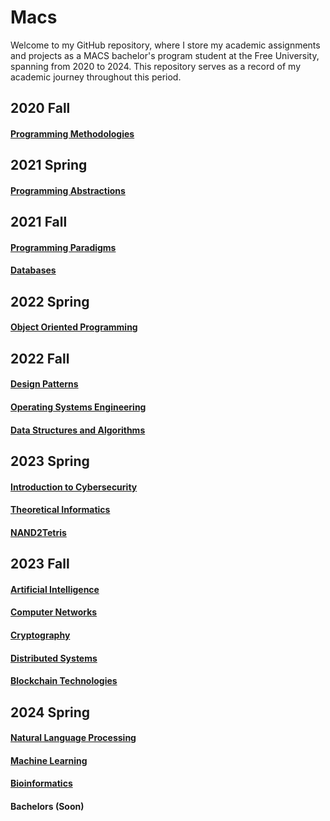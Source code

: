 # Macs

Welcome to my GitHub repository, where I store my academic assignments and projects as a MACS bachelor's program student at the Free University, spanning from 2020 to 2024. This repository serves as a record of my academic journey throughout this period.

## 2020 Fall
#### [Programming Methodologies](/programming%20methodologies/)

## 2021 Spring
#### [Programming Abstractions](/programming%20abstractions/)

## 2021 Fall
#### [Programming Paradigms](/programming%20paradigms/)
#### [Databases](/databases/)

## 2022 Spring
#### [Object Oriented Programming](/object%20oriented%20programming/)

## 2022 Fall
#### [Design Patterns](/design%20patterns/)
#### [Operating Systems Engineering](/os%20engineering/)
#### [Data Structures and Algorithms](/data%20structures%20and%20algorithms/)

## 2023 Spring
#### [Introduction to Cybersecurity](/intro%20to%20cybersecurity/)
#### [Theoretical Informatics](/theoretical%20informatics/)
#### [NAND2Tetris](/nand2tetris/)

## 2023 Fall
#### [Artificial Intelligence](/artificial%20intelligence/)
#### [Computer Networks](/computer%20networks/)
#### [Cryptography](/cryptography/)
#### [Distributed Systems](/distributed%20systems/)
#### [Blockchain Technologies](/blockchain%20technologies/)

## 2024 Spring
#### [Natural Language Processing](/natural%20language%20processing/)
#### [Machine Learning](/machine%20learning/)
#### [Bioinformatics](/bioinformatics/)
#### Bachelors (Soon)
